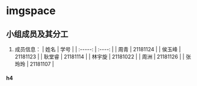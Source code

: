 # imgspace
## 小组成员及其分工
1. 成员信息：
| 姓名 | 学号  |
| :-----: | :----: |
| 周青 | 21181124 |
| 侯玉峰 | 21181123 |
| 耿堂睿 | 21181114 |
| 林宇旋 | 21181022 |
| 周洲 | 21181126 |
| 张玲玲 | 21181107 |

#### h4
